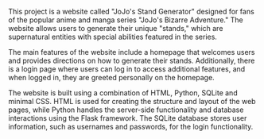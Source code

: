 This project is a website called "JoJo's Stand Generator" designed for fans of the popular anime and manga series "JoJo's Bizarre Adventure." The website allows users to generate their unique "stands," which are supernatural entities with special abilities featured in the series.

The main features of the website include a homepage that welcomes users and provides directions on how to generate their stands. Additionally, there is a login page where users can log in to access additional features, and when logged in, they are greeted personally on the homepage.

The website is built using a combination of HTML, Python, SQLite and minimal CSS. HTML is used for creating the structure and layout of the web pages, while Python handles the server-side functionality and database interactions using the Flask framework. The SQLite database stores user information, such as usernames and passwords, for the login functionality.

